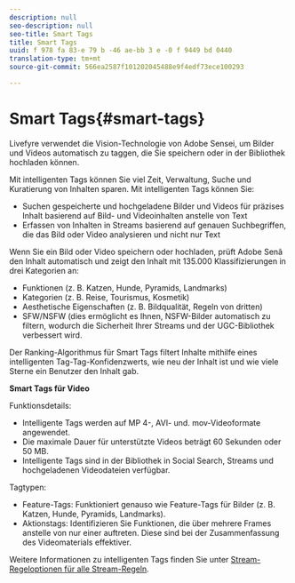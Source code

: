 ```yaml
---
description: null
seo-description: null
seo-title: Smart Tags
title: Smart Tags
uuid: f 978 fa 83-e 79 b -46 ae-bb 3 e -0 f 9449 bd 0440
translation-type: tm+mt
source-git-commit: 566ea2587f101202045488e9f4edf73ece100293

---
```



# Smart Tags{#smart-tags}

Livefyre verwendet die Vision-Technologie von Adobe Sensei, um Bilder und Videos automatisch zu taggen, die Sie speichern oder in der Bibliothek hochladen können.

Mit intelligenten Tags können Sie viel Zeit, Verwaltung, Suche und Kuratierung von Inhalten sparen. Mit intelligenten Tags können Sie:

* Suchen gespeicherte und hochgeladene Bilder und Videos für präzises Inhalt basierend auf Bild- und Videoinhalten anstelle von Text
* Erfassen von Inhalten in Streams basierend auf genauen Suchbegriffen, die das Bild oder Video analysieren und nicht nur Text

Wenn Sie ein Bild oder Video speichern oder hochladen, prüft Adobe Senâ den Inhalt automatisch und zeigt den Inhalt mit 135.000 Klassifizierungen in drei Kategorien an:

* Funktionen (z. B. Katzen, Hunde, Pyramids, Landmarks)
* Kategorien (z. B. Reise, Tourismus, Kosmetik)
* Aesthetische Eigenschaften (z. B. Bildqualität, Regeln von dritten)
* SFW/NSFW (dies ermöglicht es Ihnen, NSFW-Bilder automatisch zu filtern, wodurch die Sicherheit Ihrer Streams und der UGC-Bibliothek verbessert wird.

Der Ranking-Algorithmus für Smart Tags filtert Inhalte mithilfe eines intelligenten Tag-Tag-Konfidenzwerts, wie neu der Inhalt ist und wie viele Sterne ein Benutzer den Inhalt gab.

**Smart Tags für Video**

Funktionsdetails:

* Intelligente Tags werden auf MP 4-, AVI- und. mov-Videoformate angewendet.
* Die maximale Dauer für unterstützte Videos beträgt 60 Sekunden oder 50 MB.
* Intelligente Tags sind in der Bibliothek in Social Search, Streams und hochgeladenen Videodateien verfügbar.

Tagtypen:

* Feature-Tags: Funktioniert genauso wie Feature-Tags für Bilder (z. B. Katzen, Hunde, Pyramids, Landmarks).
* Aktionstags: Identifizieren Sie Funktionen, die über mehrere Frames anstelle von nur einer auftreten. Diese sind bei der Zusammenfassung des Videomaterials effektiver.

Weitere Informationen zu intelligenten Tags finden Sie unter [Stream-Regeloptionen für alle Stream-Regeln](../../c-streams/c-stream-rule-options-for-all-stream-rules.md#c_stream_rule_options_for_all_stream_rules).
